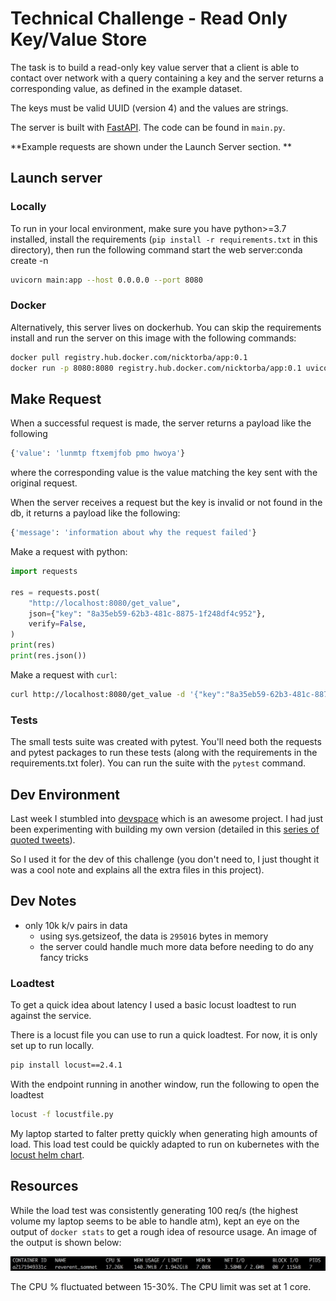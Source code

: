 # Technical Challenge - Read Only Key/Value Store
The task is to build a read-only key value server that a client is able to contact over network with a query containing a key and the server returns a corresponding value, as defined in the example dataset. 

The keys must be valid UUID (version 4) and the values are strings.

The server is built with [FastAPI](https://fastapi.tiangolo.com/). The code can be found in `main.py`. 

**Example requests are shown under the Launch Server section. **

## Launch server
### Locally 
To run in your local environment, make sure you have python>=3.7 installed, install the requirements (`pip install -r requirements.txt` in this directory), then run the following command start the web server:conda create -n

```bash 
uvicorn main:app --host 0.0.0.0 --port 8080
```

### Docker 
Alternatively, this server lives on dockerhub. You can skip the requirements install and run the server on this image with the following commands: 
```bash
docker pull registry.hub.docker.com/nicktorba/app:0.1
docker run -p 8080:8080 registry.hub.docker.com/nicktorba/app:0.1 uvicorn main:app --host 0.0.0.0 --port 8080
```

## Make Request 
When a successful request is made, the server returns a payload like the following
```python
{'value': 'lunmtp ftxemjfob pmo hwoya'}
```
where the corresponding value is the value matching the key sent with the original request.

When the server receives a request but the key is invalid or not found in the db, it returns a payload like the following: 
```python
{'message': 'information about why the request failed'}
```

Make a request with python:
```python 
import requests

res = requests.post(
    "http://localhost:8080/get_value",
    json={"key": "8a35eb59-62b3-481c-8875-1f248df4c952"},
    verify=False,
)
print(res)
print(res.json())
```

Make a request with `curl`: 
```bash 
curl http://localhost:8080/get_value -d '{"key":"8a35eb59-62b3-481c-8875-1f248df4c952"}' -X POST -H 'Content-Type: application/json'
```

### Tests
The small tests suite was created with pytest. You'll need both the requests and pytest packages to run these tests (along with the requirements in the requirements.txt foler).
You can run the suite with the `pytest` command. 

## Dev Environment
Last week I stumbled into [devspace](https://devspace.sh/cli/docs/quickstart) which is an awesome project. I had just been experimenting with building my own version (detailed in this [series of quoted tweets](https://twitter.com/nicktorba/status/1451569315686359044?s=20)). 

So I used it for the dev of this challenge (you don't need to, I just thought it was a cool note and explains all the extra files in this project). 

## Dev Notes
* only 10k k/v pairs in data
    * using sys.getsizeof, the data is `295016` bytes in memory 
    * the server could handle much more data before needing to do any fancy tricks

### Loadtest
To get a quick idea about latency I used a basic locust loadtest to run against the service.

There is a locust file you can use to run a quick loadtest. For now, it is only set up to run locally. 

```bash
pip install locust==2.4.1
```

With the endpoint running in another window, run the following to open the loadtest
```bash  
locust -f locustfile.py 
```

My laptop started to falter pretty quickly when generating high amounts of load. This load test could be quickly adapted to run on kubernetes with the [locust helm chart](https://github.com/locustio/helm-chart). 


## Resources
While the load test was consistently generating 100 req/s (the highest volume my laptop seems to be able to handle atm), kept an eye on the output of `docker stats` to get a rough idea of resource usage. An image of the output is shown below:

![usage](resource-usage-docker-stats.png)

The CPU % fluctuated between 15-30%. The CPU limit was set at 1 core. 

